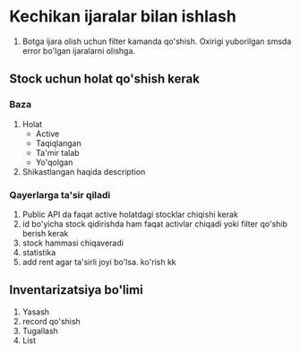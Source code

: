 # Kechikan ijaralar bilan ishlash

1. Botga ijara olish uchun filter kamanda qo'shish. Oxirigi yuborilgan smsda error bo'lgan ijaralarni olishga.

## Stock uchun holat qo'shish kerak
### Baza
1. Holat
	- Active
	- Taqiqlangan
	- Ta'mir talab
	- Yo'qolgan
2. Shikastlangan haqida description

### Qayerlarga ta'sir qiladi
1. Public API da faqat active holatdagi stocklar chiqishi kerak
2. id bo'yicha stock qidirishda ham faqat activlar chiqadi yoki filter qo'shib berish kerak
3. stock hammasi chiqaveradi
4. statistika
5. add rent agar ta'sirli joyi bo'lsa. ko'rish kk

## Inventarizatsiya bo'limi
1. Yasash
2. record qo'shish
3. Tugallash
4. List